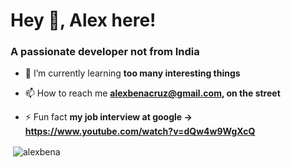 <h1 align="left">Hey 👋, Alex here!</h1>
<h3 align="left">A passionate developer not from India</h3>

- 🌱 I’m currently learning **too many interesting things**

- 📫 How to reach me **alexbenacruz@gmail.com, on the street**

- ⚡ Fun fact **my job interview at google -> https://www.youtube.com/watch?v=dQw4w9WgXcQ**

<p>&nbsp;<img align="center" src="https://github-readme-stats.vercel.app/api?username=alexbena&show_icons=true&locale=en&hide_title=true&theme=tokyonight" alt="alexbena" /></p>
